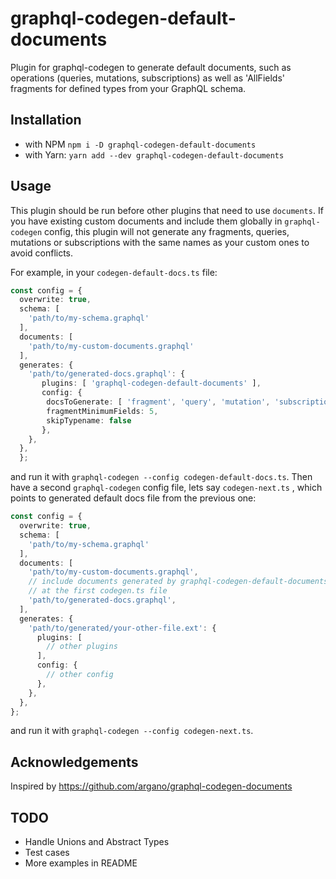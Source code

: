 # graphql-codegen-default-documents

Plugin for graphql-codegen to generate default documents, such as operations (queries, mutations, subscriptions) as well as 'AllFields' fragments for defined types from your GraphQL schema.

## Installation

- with NPM `npm i -D graphql-codegen-default-documents`
- with Yarn: `yarn add --dev graphql-codegen-default-documents`

## Usage

This plugin should be run before other plugins that need to use `documents`.
If you have existing custom documents and include them globally in `graphql-codegen` config, this plugin will not generate any fragments, queries, mutations or subscriptions with the same names as your custom ones to avoid conflicts.

For example, in your `codegen-default-docs.ts` file:

```typescript
const config = {
  overwrite: true,
  schema: [
    'path/to/my-schema.graphql'
  ],
  documents: [
    'path/to/my-custom-documents.graphql'
  ],
  generates: {
    'path/to/generated-docs.graphql': {
       plugins: [ 'graphql-codegen-default-documents' ],
       config: {
        docsToGenerate: [ 'fragment', 'query', 'mutation', 'subscription' ],
        fragmentMinimumFields: 5,
        skipTypename: false
       },
    },
  },
  };
```

and run it with `graphql-codegen --config codegen-default-docs.ts`.
Then have a second `graphql-codegen` config file, lets say `codegen-next.ts` , which points to generated default docs file from the previous one:

```typescript
const config = {
  overwrite: true,
  schema: [
    'path/to/my-schema.graphql'
  ],
  documents: [
    'path/to/my-custom-documents.graphql',
    // include documents generated by graphql-codegen-default-documents plugin 
    // at the first codegen.ts file
    'path/to/generated-docs.graphql',
  ],
  generates: {
    'path/to/generated/your-other-file.ext': {
      plugins: [
        // other plugins
      ],
      config: {
        // other config
      },
    },
  },
};
```

and run it with `graphql-codegen --config codegen-next.ts`.

## Acknowledgements

Inspired by <https://github.com/argano/graphql-codegen-documents>

## TODO

- Handle Unions and Abstract Types
- Test cases
- More examples in README
